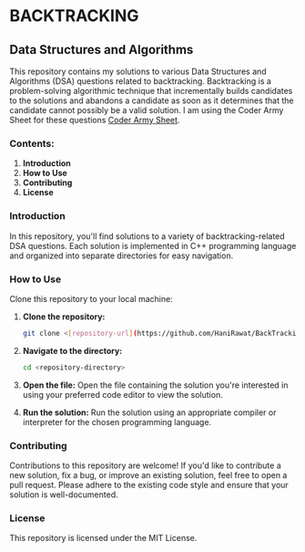 # BACKTRACKING
## Data Structures and Algorithms

This repository contains my solutions to various Data Structures and Algorithms (DSA) questions related to backtracking. Backtracking is a problem-solving algorithmic technique that incrementally builds candidates to the solutions and abandons a candidate as soon as it determines that the candidate cannot possibly be a valid solution. I am using the Coder Army Sheet for these questions [Coder Army Sheet](https://docs.google.com/spreadsheets/d/1Pud-vdSPhhljScynHvTUGRE5yxEV6dCMb45rOwoSt_Q/edit#gid=0).

### Contents:
1. **Introduction**
2. **How to Use**
3. **Contributing**
4. **License**

### Introduction
In this repository, you'll find solutions to a variety of backtracking-related DSA questions. Each solution is implemented in C++ programming language and organized into separate directories for easy navigation.

### How to Use

Clone this repository to your local machine:

1. **Clone the repository:**
   ```bash
   git clone <[repository-url](https://github.com/HaniRawat/BackTracking)>
   ```

2. **Navigate to the directory:**
   ```bash
   cd <repository-directory>
   ```

3. **Open the file:**
   Open the file containing the solution you're interested in using your preferred code editor to view the solution.

4. **Run the solution:**
   Run the solution using an appropriate compiler or interpreter for the chosen programming language.

### Contributing

Contributions to this repository are welcome! If you'd like to contribute a new solution, fix a bug, or improve an existing solution, feel free to open a pull request. Please adhere to the existing code style and ensure that your solution is well-documented.

### License

This repository is licensed under the MIT License.


